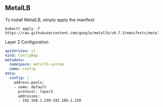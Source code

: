 ## MetalLB

To install MetalLB, simply apply the manifest:

```shell
kubectl apply -f https://raw.githubusercontent.com/google/metallb/v0.7.3/manifests/metallb.yaml
```

Layer 2 Configuration
```yaml
apiVersion: v1
kind: ConfigMap
metadata:
  namespace: metallb-system
  name: config
data:
  config: |
    address-pools:
    - name: default
      protocol: layer2
      addresses:
      - 192.168.1.240-192.168.1.250
```

